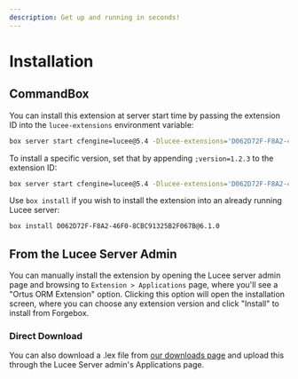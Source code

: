 ```yaml
---
description: Get up and running in seconds!
---
```


# Installation

## CommandBox

You can install this extension at server start time by passing the extension ID into the `lucee-extensions` environment variable:

```bash
box server start cfengine=lucee@5.4 -Dlucee-extensions='D062D72F-F8A2-46F0-8CBC91325B2F067B'
```

To install a specific version, set that by appending `;version=1.2.3` to the extension ID:

```bash
box server start cfengine=lucee@5.4 -Dlucee-extensions='D062D72F-F8A2-46F0-8CBC91325B2F067B;version=6.1.0'
```

Use `box install` if you wish to install the extension into an already running Lucee server:

```bash
box install D062D72F-F8A2-46F0-8CBC91325B2F067B@6.1.0
```

## From the Lucee Server Admin

You can manually install the extension by opening the Lucee server admin page and browsing to `Extension > Applications` page, where you'll see a "Ortus ORM Extension" option. Clicking this option will open the installation screen, where you can choose any extension version and click "Install" to install from Forgebox.

### Direct Download

You can also download a .lex file from [our downloads page](https://downloads.ortussolutions.com/#/ortussolutions/lucee-extensions/ortus-orm/) and upload this through the Lucee Server admin's Applications page.
